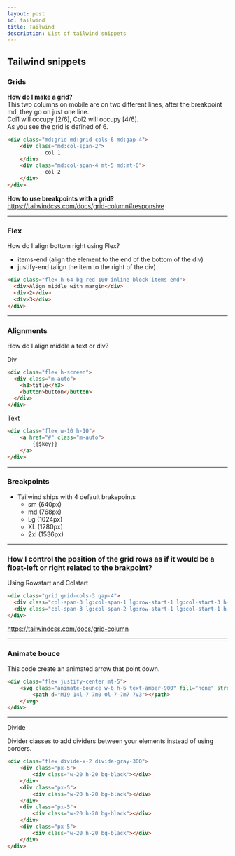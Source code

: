 ```yaml
---
layout: post
id: tailwind
title: Tailwind
description: List of tailwind snippets
---
```


## Tailwind snippets

### Grids

**How do I make a grid?**  
This two columns on mobile are on two different lines, after the breakpoint md, they go on just one line.   
Col1 will occupy [2/6], Col2 will occupy [4/6].   
As you see the grid is defined of 6.   

```html
<div class="md:grid md:grid-cols-6 md:gap-4">
	<div class="md:col-span-2">
            col 1
	</div>
	<div class="md:col-span-4 mt-5 md:mt-0">
            col 2
	</div>
</div>
```

**How to use breakpoints with a grid?**   
https://tailwindcss.com/docs/grid-column#responsive

---
### Flex

How do I align bottom right using Flex?
- items-end (align the element to the end of the bottom of the div)
- justify-end (align the item to the right of the div)
```html
<div class="flex h-64 bg-red-100 inline-block items-end">
  <div>Align middle with margin</div>
  <div>2</div>
  <div>3</div>
</div>
```

---

### Alignments

How do I align middle a text or div?

Div
```html
<div class="flex h-screen">
  <div class="m-auto">
    <h3>title</h3>
    <button>button</button>
  </div>
</div>
```

Text
```html
<div class="flex w-10 h-10">
    <a href="#" class="m-auto">
        {{$key}}
    </a>
</div>
```
---


###  Breakpoints
- Tailwind ships with 4 default brakepoints
    - sm (640px)
    - md (768px)
    - Lg (1024px)
    - XL (1280px)
    - 2xl (1536px)

---

###  How I control the position of the grid rows as if it would be a float-left or right related to the brakpoint?
Using Rowstart and Colstart

```html
<div class="grid grid-cols-3 gap-4">
  <div class="col-span-3 lg:col-span-1 lg:row-start-1 lg:col-start-3 h-6 bg-red-400">red</div>
  <div class="col-span-3 lg:col-span-2 lg:row-start-1 lg:col-start-1 h-6 bg-blue-400">blue</div>
</div>
```

https://tailwindcss.com/docs/grid-column


---

### Animate bouce

This code create an animated arrow that point down.

```html
<div class="flex justify-center mt-5">
    <svg class="animate-bounce w-6 h-6 text-amber-900" fill="none" stroke-linecap="round" stroke-linejoin="round" stroke-width="2" viewBox="0 0 24 24" stroke="currentColor">
        <path d="M19 14l-7 7m0 0l-7-7m7 7V3"></path>
    </svg>
</div>
```



---

Divide

Divider classes to add dividers between your elements instead of using borders.

```html
<div class="flex divide-x-2 divide-gray-300">
    <div class="px-5">
        <div class="w-20 h-20 bg-black"></div>
    </div>
    <div class="px-5">
        <div class="w-20 h-20 bg-black"></div>
    </div>
    <div class="px-5">
        <div class="w-20 h-20 bg-black"></div>
    </div>
    <div class="px-5">
        <div class="w-20 h-20 bg-black"></div>
    </div>
</div>
```